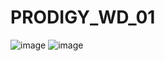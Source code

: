 # PRODIGY_WD_01
![image](https://github.com/ShaileshKumar005/PRODIGY_WD_01/assets/141545277/2e2b16a1-62b6-4b87-b87d-13eff41f6ee6)
![image](https://github.com/ShaileshKumar005/PRODIGY_WD_01/assets/141545277/14cc5341-f4b1-4e6c-bab4-61f6ee1d4a68)

